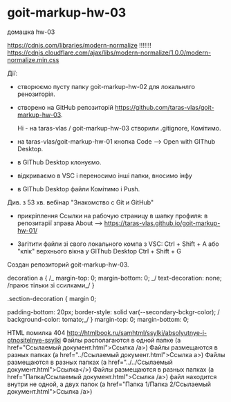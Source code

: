 # goit-markup-hw-03

домашка hw-03

https://cdnjs.com/libraries/modern-normalize !!!!!!!
https://cdnjs.cloudflare.com/ajax/libs/modern-normalize/1.0.0/modern-normalize.min.css

Дії:

- створюємо пусту папку goit-markup-hw-02 для локальнлго ренозиторія.
- створено на GitHub репозиторій https://github.com/taras-vlas/goit-markup-hw-03.

  Ні - на taras-vlas / goit-markup-hw-03 створили .gitignore, Комітимо.

- на taras-vlas/goit-markup-hw-01 кнопка Code --> Open with GIThub Desktop.

- в GIThub Desktop клонуємо.

- відкриваємо в VSC і переносимо інші папки, вносимо інфу
- в GIThub Desktop файли Комітимо і Push.

Див. з 53 хв. вебінар "Знакомство с Git и GitHub"

- прикріплення Ccылки на рабочую страницу в шапку профиля: в репозитарії зправа About --> https://taras-vlas.github.io/goit-markup-hw-01/

- Загітити файли зі свого локального компа з VSC:
  Ctrl + Shift + A або "клік" верхнього вікна у GIThub Desktop
  Ctrl + Shift + G

Создан репозиторий goit-markup-hw-03.

decoration a {
/_ margin-top: 0;
margin-bottom: 0; _/
text-decoration: none; /праює тільки зі ссилками\_/
}

.section-decoration {
margin 0;

padding-bottom: 20px;
border-style: solid var(--secondary-bckgr-color);
/ background-color: tomato;\_/
}
margin-top: 0;
margin-bottom: 0;

HTML помилка 404
http://htmlbook.ru/samhtml/ssylki/absolyutnye-i-otnositelnye-ssylki
Файлы располагаются в одной папке (a href="Ссылаемый документ.html">Ссылка /a>)
Файлы размещаются в разных папках (a href="../Ссылаемый документ.html">Ссылка a>)
Файлы размещаются в разных папках (a href="../../Ссылаемый документ.html">Ссылка</>)
Файлы размещаются в разных папках (a href="Папка/Ссылаемый документ.html">Ссылка /a>)
файл находится внутри не одной, а двух папок (a href="Папка 1/Папка 2/Ссылаемый документ.html">Ссылка /a>)
